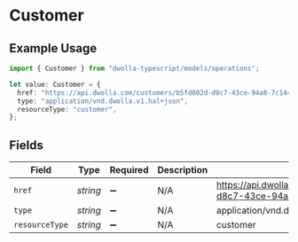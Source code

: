 # Customer

## Example Usage

```typescript
import { Customer } from "dwolla-typescript/models/operations";

let value: Customer = {
  href: "https://api.dwolla.com/customers/b5fd802d-d8c7-43ce-94a8-7c14485b7042",
  type: "application/vnd.dwolla.v1.hal+json",
  resourceType: "customer",
};
```

## Fields

| Field                                                                 | Type                                                                  | Required                                                              | Description                                                           | Example                                                               |
| --------------------------------------------------------------------- | --------------------------------------------------------------------- | --------------------------------------------------------------------- | --------------------------------------------------------------------- | --------------------------------------------------------------------- |
| `href`                                                                | *string*                                                              | :heavy_minus_sign:                                                    | N/A                                                                   | https://api.dwolla.com/customers/b5fd802d-d8c7-43ce-94a8-7c14485b7042 |
| `type`                                                                | *string*                                                              | :heavy_minus_sign:                                                    | N/A                                                                   | application/vnd.dwolla.v1.hal+json                                    |
| `resourceType`                                                        | *string*                                                              | :heavy_minus_sign:                                                    | N/A                                                                   | customer                                                              |
